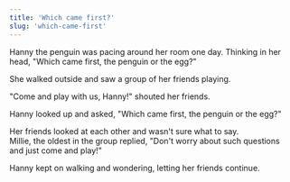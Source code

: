 ```yaml
---
title: 'Which came first?'
slug: 'which-came-first'
---
```


Hanny the penguin was pacing around her room one day.  Thinking in her head, "Which came first, the penguin or the egg?"

She walked outside and saw a group of her friends playing.  

"Come and play with us, Hanny!" shouted her friends.

Hanny looked up and asked, "Which came first, the penguin or the egg?"

Her friends looked at each other and wasn't sure what to say.  
Millie, the oldest in the group replied, "Don't worry about such questions and just come and play!"

Hanny kept on walking and wondering, letting her friends continue.



